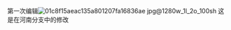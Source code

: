 第一次编辑![01c8f15aeac135a801207fa16836ae jpg@1280w_1l_2o_100sh](https://user-images.githubusercontent.com/33824351/120592136-ed80fe80-c46f-11eb-8285-4a071f1f3b4b.jpg)
这是在河南分支中的修改

